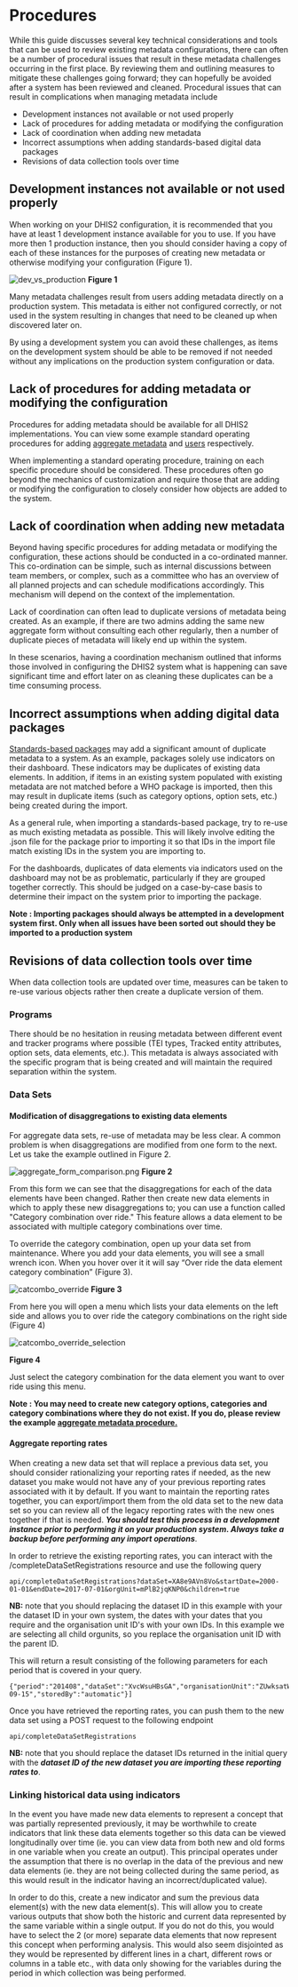 # Procedures

While this guide discusses several key technical considerations and tools that can be used to review existing metadata configurations, there can often be a number of procedural issues that result in these metadata challenges occurring in the first place. By reviewing them and outlining measures to mitigate these challenges going forward; they can hopefully be avoided after a system has been reviewed and cleaned. Procedural issues that can result in complications when managing metadata include

- Development instances not available or not used properly
- Lack of procedures for adding metadata or modifying the configuration
- Lack of coordination when adding new metadata
- Incorrect assumptions when adding standards-based digital data packages
- Revisions of data collection tools over time

## Development instances not available or not used properly

When working on your DHIS2 configuration, it is recommended that you have at least 1 development instance available for you to use. If you have more then 1 production instance, then you should consider having a copy of each of these instances for the purposes of creating new metadata or otherwise modifying your configuration (Figure 1).

![dev_vs_production](resources/images/dev_vs_production.png)
**Figure 1**

Many metadata challenges result from users adding metadata directly on a production system. This metadata is either not configured correctly, or not used in the system resulting in changes that need to be cleaned up when discovered later on.

By using a development system you can avoid these challenges, as items on the development system should be able to be removed if not needed without any implications on the production system configuration or data.

## Lack of procedures for adding metadata or modifying the configuration

Procedures for adding metadata should be available for all DHIS2 implementations. You can view some example standard operating procedures for adding [aggregate metadata](https://docs.google.com/document/d/1VXnF5KPfiD45h6wH04kUNShQVno--TmckMHMyLqZm5I/edit?usp=sharing) and [users](https://docs.google.com/document/d/1pqEQVV5JR7tyo8Zd09vDi3RVQ9E9R782OYNl-w9-5zQ/edit?usp=sharing) respectively.

When implementing a standard operating procedure, training on each specific procedure should be considered. These procedures often go beyond the mechanics of customization and require those that are adding or modifying the configuration to closely consider how objects are added to the system.

## Lack of coordination when adding new metadata

Beyond having specific procedures for adding metadata or modifying the configuration, these actions should be conducted in a co-ordinated manner. This co-ordination can be simple, such as internal discussions between team members, or complex, such as a committee who has an overview of all planned projects and can schedule modifications accordingly. This mechanism will depend on the context of the implementation.

Lack of coordination can often lead to duplicate versions of metadata being created. As an example, if there are two admins adding the same new aggregate form without consulting each other regularly, then a number of duplicate pieces of metadata will likely end up within the system.

In these scenarios, having a coordination mechanism outlined that informs those involved in configuring the DHIS2 system what is happening can save significant time and effort later on as cleaning these duplicates can be a time consuming process.

## Incorrect assumptions when adding digital data packages

[Standards-based packages](https://dhis2.org/who/) may add a significant amount of duplicate metadata to a system. As an example, packages solely use indicators on their dashboard. These indicators may be duplicates of existing data elements. In addition, if items in an existing system populated with existing metadata are not matched before a WHO package is imported, then this may result in duplicate items (such as category options, option sets, etc.) being created during the import.

As a general rule, when importing a standards-based package, try to re-use as much existing metadata as possible. This will likely involve editing the .json file for the package prior to importing it so that IDs in the import file match existing IDs in the system you are importing to.

For the dashboards, duplicates of data elements via indicators used on the dashboard may not be as problematic, particularly if they are grouped together correctly. This should be judged on a case-by-case basis to determine their impact on the system prior to importing the package.

**Note : Importing packages should always be attempted in a development system first. Only when all issues have been sorted out should they be imported to a production system**

## Revisions of data collection tools over time

When data collection tools are updated over time, measures can be taken to re-use various objects rather then create a duplicate version of them.  

### Programs

There should be no hesitation in reusing metadata between different event and tracker programs where possible (TEI types, Tracked entity attributes, option sets, data elements, etc.). This metadata is always associated with the specific program that is being created and will maintain the required separation within the system.

### Data Sets

#### Modification of disaggregations to existing data elements

For aggregate data sets, re-use of metadata may be less clear. A common problem is when disaggregations are modified from one form to the next. Let us take the example outlined in Figure 2.

![aggregate_form_comparison.png](resources/images/aggregate_form_comparison.png)
**Figure 2**

From this form we can see that the disaggregations for each of the data elements have been changed. Rather then create new data elements in which to apply these new disaggregations to; you can use a function called "Category combination over ride." This feature allows a data element to be associated with multiple category combinations over time.

To override the category combination, open up your data set from maintenance. Where you add your data elements, you will see a small wrench icon. When you hover over it it will say “Over ride the data element category combination” (Figure 3).

![catcombo_override](resources/images/catcombo_override.png)
**Figure 3**

From here you will open a menu which lists your data elements on the left side and allows you to over ride the category combinations on the right side (Figure 4)

![catcombo_override_selection](resources/images/catcombo_override_selection.png)

**Figure 4**

Just select the category combination for the data element you want to over ride using this menu.

**Note : You may need to create new category options, categories and category combinations where they do not exist. If you do, please review the example [aggregate metadata procedure.](https://docs.google.com/document/d/1VXnF5KPfiD45h6wH04kUNShQVno--TmckMHMyLqZm5I/edit?usp=sharing)**

#### Aggregate reporting rates

When creating a new data set that will replace a previous data set, you should consider rationalizing your reporting rates if needed, as the new dataset you make would not have any of your previous reporting rates associated with it by default. If you want to maintain the reporting rates together, you can export/import them from the old data set to the new data set so you can review all of the legacy reporting rates with the new ones together if that is needed. ***You should test this process in a development instance prior to performing it on your production system. Always take a backup before performing any import operations***.

In order to retrieve the existing reporting rates, you can interact with the /completeDataSetRegistrations resource and use the following query

```
api/completeDataSetRegistrations?dataSet=XA8e9AVn8Vo&startDate=2000-01-01&endDate=2017-07-01&orgUnit=mPlB2jqKNP0&children=true
```

**NB:** note that you should replacing the dataset ID in this example with your the dataset ID in your own system, the dates with your dates that you require and the organisation unit ID's with your own IDs. In this example we are selecting all child orgunits, so you replace the organisation unit ID with the parent ID. 

This will return a result consisting of the following parameters for each period that is covered in your query.

```
{"period":"201408","dataSet":"XvcWsuHBsGA","organisationUnit":"ZUwksatWvE8","attributeOptionCombo":"HllvX50cXC0","date":"2014-09-15","storedBy":"automatic"}]
```
Once you have retrieved the reporting rates, you can push them to the new data set using a POST request to the following endpoint

```
api/completeDataSetRegistrations
```

**NB:** note that you should replace the dataset IDs returned in the initial query with the ***dataset ID of the new dataset you are importing these reporting rates to***.

### Linking historical data using indicators

In the event you have made new data elements to represent a concept that was partially represented previously, it may be worthwhile to create indicators that link these data elements together so this data can be viewed longitudinally over time (ie. you can view data from both new and old forms in one variable when you create an output). This principal operates under the assumption that there is no overlap in the data of the previous and new data elements (ie. they are not being collected during the same period, as this would result in the indicator having an incorrect/duplicated value).

In order to do this, create a new indicator and sum the previous data element(s) with the new data element(s). This will allow you to create various outputs that show both the historic and current data represented by the same variable within a single output. If you do not do this, you would have to select the 2 (or more) separate data elements that now represent this concept when performing analysis. This would also seem disjointed as they would be represented by different lines in a chart, different rows or columns in a table etc., with data only showing for the variables during the period in which collection was being performed.
